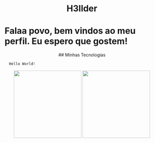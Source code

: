 <div align="center"><h1>H3llder</h1></div>

# Falaa povo, bem vindos ao meu perfil. Eu espero que gostem!
<p align="center">
  ## Minhas Tecnologias
</p>

```js
  Hello World!
```

<div align="center"> 
<img height="220em" src="https://github-readme-stats.vercel.app/api?username=H3llder&show_icons=true&t&theme=radical"/>
<img height="220em" src="https://github-readme-stats.vercel.app/api/top-langs/?username=H3llder&langs_count=5)](https://github.com/anuraghazra/github-readme-statsCompact&theme=radical"/>
</div>



